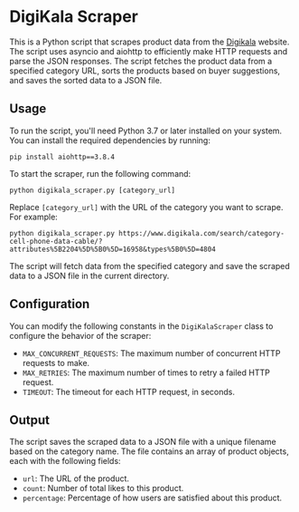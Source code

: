 # DigiKala Scraper

This is a Python script that scrapes product data from the [Digikala](https://www.digikala.com/) website. The script uses asyncio and aiohttp to efficiently make HTTP requests and parse the JSON responses.
The script fetches the product data from a specified category URL, sorts the products based on buyer suggestions, and saves the sorted data to a JSON file.
## Usage

To run the script, you'll need Python 3.7 or later installed on your system. You can install the required dependencies by running:

```
pip install aiohttp==3.8.4
```

To start the scraper, run the following command:

```
python digikala_scraper.py [category_url]
```

Replace `[category_url]` with the URL of the category you want to scrape. For example:

```
python digikala_scraper.py https://www.digikala.com/search/category-cell-phone-data-cable/?attributes%5B2204%5D%5B0%5D=16958&types%5B0%5D=4804
```

The script will fetch data from the specified category and save the scraped data to a JSON file in the current directory.

## Configuration

You can modify the following constants in the `DigiKalaScraper` class to configure the behavior of the scraper:

- `MAX_CONCURRENT_REQUESTS`: The maximum number of concurrent HTTP requests to make.
- `MAX_RETRIES`: The maximum number of times to retry a failed HTTP request.
- `TIMEOUT`: The timeout for each HTTP request, in seconds.

## Output

The script saves the scraped data to a JSON file with a unique filename based on the category name. The file contains an array of product objects, each with the following fields:

- `url`: The URL of the product.
- `count`: Number of total likes to this product.
- `percentage`: Percentage of how users are satisfied about this product.
